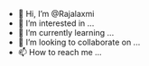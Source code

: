 - 👋 Hi, I’m @Rajalaxmi
- 👀 I’m interested in ...
- 🌱 I’m currently learning ...
- 💞️ I’m looking to collaborate on ...
- 📫 How to reach me ...

<!---
Rajalaxm/Rajalaxm is a ✨ special ✨ repository because its `README.md` (this file) appears on your GitHub profile.
You can click the Preview link to take a look at your changes.
--->
